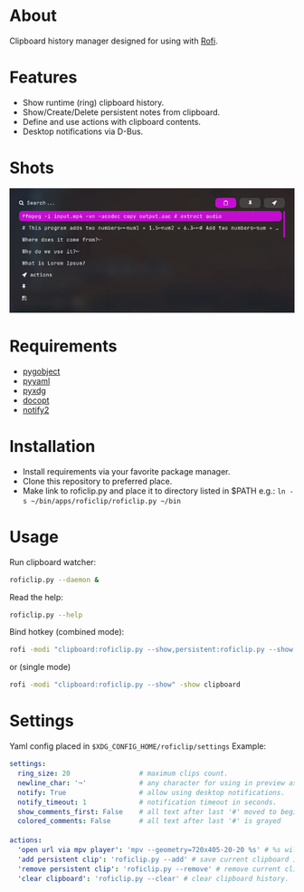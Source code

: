 # About #
Clipboard history manager designed for using with [Rofi](https://davedavenport.github.io/rofi/).

# Features #
* Show runtime (ring) clipboard history.
* Show/Create/Delete persistent notes from clipboard.
* Define and use actions with clipboard contents.
* Desktop notifications via D-Bus.

# Shots
![roficlip in rofi screenshot](shots/roficlip.apng)

# Requirements #
* [pygobject](https://pypi.org/project/PyGObject/)
* [pyyaml](https://pypi.org/project/PyYAML/)
* [pyxdg](https://pypi.org/project/pyxdg/)
* [docopt](https://pypi.org/project/docopt/)
* [notify2](https://pypi.org/project/notify2/)

# Installation #
* Install requirements via your favorite package manager.
* Clone this repository to preferred place.
* Make link to roficlip.py and place it to directory listed in $PATH e.g.: `ln -s ~/bin/apps/roficlip/roficlip.py ~/bin`

# Usage #
Run clipboard watcher:
```bash
roficlip.py --daemon &
```

Read the help:
```bash
roficlip.py --help
```

Bind hotkey (combined mode):
```bash
rofi -modi "clipboard:roficlip.py --show,persistent:roficlip.py --show --persistent,actions:roficlip.py --show --actions" -show clipboard
```
or (single mode)
```bash
rofi -modi "clipboard:roficlip.py --show" -show clipboard
```

# Settings #
Yaml config placed in `$XDG_CONFIG_HOME/roficlip/settings` Example:
```yaml
settings:
  ring_size: 20                 # maximum clips count.
  newline_char: '¬'             # any character for using in preview as new line marker.
  notify: True                  # allow using desktop notifications.
  notify_timeout: 1             # notification timeout in seconds.
  show_comments_first: False    # all text after last '#' moved to beginning of line (in persitent mode)
  colored_comments: False       # all text after last '#' is grayed

actions:
  'open url via mpv player': 'mpv --geometry=720x405-20-20 %s' # %s will be replaced with current clipboard content.
  'add persistent clip': 'roficlip.py --add' # save current clipboard in persistent history.
  'remove persistent clip': 'roficlip.py --remove' # remove current clipboard from persistent history.
  'clear clipboard': 'roficlip.py --clear' # clear clipboard history.
```
